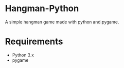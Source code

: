# Hangman-Python
A simple hangman game made with python and pygame. 

# Requirements
- Python 3.x
- pygame








